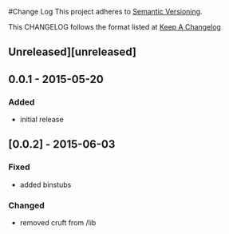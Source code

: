 #Change Log
This project adheres to [Semantic Versioning](http://semver.org/).

This CHANGELOG follows the format listed at [Keep A Changelog](http://keepachangelog.com/)

## Unreleased][unreleased]

## 0.0.1 - 2015-05-20

### Added
- initial release

## [0.0.2] - 2015-06-03

### Fixed
- added binstubs

### Changed
- removed cruft from /lib
